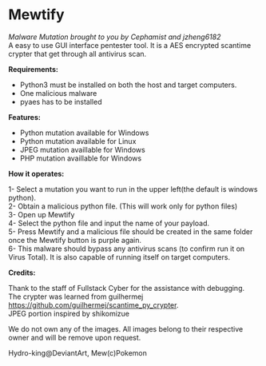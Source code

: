 # **Mewtify**
*Malware Mutation brought to you by Cephamist and jzheng6182*  
A easy to use GUI interface pentester tool. It is a AES encrypted scantime crypter that get through all antivirus scan. 

**Requirements:**  
- Python3 must be installed on both the host and target computers.
- One malicious malware  
- pyaes has to be installed 
  
**Features:**  
- Python mutation available for Windows  
- Python mutation available for Linux  
- JPEG mutation availlable for Windows
- PHP mutation availlable for Windows
  
**How it operates:**  
  
1- Select a mutation you want to run in the upper left(the default is windows python).  
2- Obtain a malicious python file. (This will work only for python files)  
3- Open up Mewtify  
4- Select the python file and input the name of your payload.  
5- Press Mewtify and a malicious file should be created in the same folder once the Mewtify button is purple again.  
6- This malware should bypass any antivirus scans (to confirm run it on Virus Total). It is also capable of running itself on target computers.  

**Credits:**  
  
Thank to the staff of Fullstack Cyber for the assistance with debugging.  
The crypter was learned from guilhermej https://github.com/guilhermej/scantime_py_crypter.  
JPEG portion inspired by shikomizue

We do not own any of the images. All images belong to their respective owner and will be remove upon request.

Hydro-king@DeviantArt, Mew(c)Pokemon
